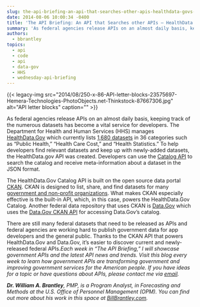 ```yaml
---
slug: the-api-briefing-an-api-that-searches-other-apis-healthdata-govs-catalog-api
date: 2014-08-06 10:00:34 -0400
title: 'The API Briefing: An API that Searches other APIs – HealthData.Gov’s Catalog API'
summary: 'As federal agencies release APIs on an almost daily basis, keeping track of the numerous datasets has become a vital service for developers. The Department for Health and Human Services (HHS) manages HealthData.Gov which currently lists 1,680 datasets in 36 categories such as &ldquo;Public Health,&rdquo; &ldquo;Health Care Cost,&rdquo; and &ldquo;Health Statistics.&rdquo; To help developers find'
authors:
  - bbrantley
topics:
  - api
  - code
  - api
  - data-gov
  - HHS
  - wednesday-api-briefing
---
```


{{< legacy-img src="2014/08/250-x-86-API-letter-blocks-23575697-Hemera-Technologies-PhotoObjects.net-Thinkstock-87667306.jpg" alt="API letter blocks" caption="" >}} 

As federal agencies release APIs on an almost daily basis, keeping track of the numerous datasets has become a vital service for developers. The Department for Health and Human Services (HHS) manages <a href="http://www.healthdata.gov/" target="_blank">HealthData.Gov</a> which currently lists <a href="http://www.healthdata.gov/dataset/search" target="_blank">1,680 datasets</a> in 36 categories such as “Public Health,” “Health Care Cost,” and “Health Statistics.” To help developers find relevant datasets and keep up with newly-added datasets, the HealthData.gov API was created. Developers can use the <a href="http://www.healthdata.gov/catalog-api" target="_blank">Catalog API</a> to search the catalog and receive meta-information about a dataset in the JSON format.

The HealthData.Gov Catalog API is built on the open source data portal <a href="http://ckan.org/" target="_blank">CKAN</a>. CKAN is designed to list, share, and find datasets for many <a href="http://ckan.org/instances/#" target="_blank">government and non-profit organizations</a>. What makes CKAN especially effective is the built-in API, which, in this case, powers the HealthData.Gov Catalog. Another federal data repository that uses CKAN is <a href="http://www.data.gov/" target="_blank">Data.Gov</a> which uses the <a href="http://www.data.gov/developers/apis" target="_blank">Data.Gov CKAN API</a> for accessing Data.Gov’s catalog.

There are still many federal datasets that need to be released as APIs and federal agencies are working hard to publish government data for app developers and the general public. Thanks to the CKAN API that powers HealthData.Gov and Data.Gov, it&#8217;s easier to discover current and newly-released federal APIs._Each week in “The API Briefing,” I will showcase government APIs and the latest API news and trends. Visit this blog every week to learn how government APIs are transforming government and improving government services for the American people. If you have ideas for a topic or have questions about APIs, please contact me via_ [_email_](mailto:%20William.Brantley@opm.gov)_._

**_Dr. William A. Brantley_**_, PMP, is a Program Analyst, in Forecasting and Methods at the U.S. Office of Personnel Management (OPM). You can find out more about his work in this space at_ [_BillBrantley.com_](http://billbrantley.com/)_._

<div class="copyIcon copy0">
</div>

<div class="pasteIcon paste0">
</div>

<div class="notifyIcon">
</div>